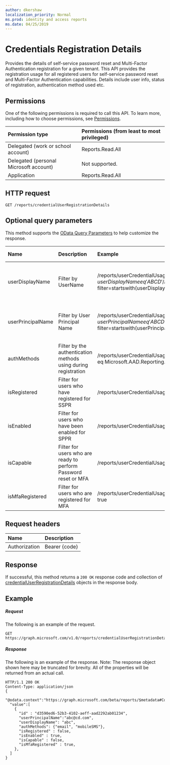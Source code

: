 ```yaml
---
author: dkershaw
localization_priority: Normal
ms.prod: identity and access reports
ms.date: 04/25/2019
---
```


# Credentials Registration Details
Provides the details of self-service password reset and Multi-Factor Authentication registration for a given tenant. This API provides the registration usage for all registered users for self-service password reset and Multi-Factor Authentication capabilities. Details include user info, status of registration, authentication method used etc.

## Permissions
One of the following permissions is required to call this API. To learn more, including how to choose permissions, see [Permissions](../../../concepts/permissions_reference.md).

|Permission type                        | Permissions (from least to most privileged)              |
|:--------------------------------------|:---------------------------------------------------------|
|Delegated (work or school account)     |Reports.Read.All |
|Delegated (personal Microsoft account) | Not supported. |
|Application                            |Reports.Read.All |
## HTTP request
<!-- { "blockType": "ignored" } -->
```http
GET /reports/credentialUserRegistrationDetails
```
## Optional query parameters
This method supports the [OData Query Parameters](http://graph.microsoft.io/docs/overview/query_parameters) to help customize the response.

| Name      |Description|Example|Supported Operators|
|:----------|:----------|:-------|:-------------------|
|userDisplayName|	 Filter by UserName	|/reports/userCredentialUsageDetails?$filter=userDisplayName eq 'ABCD' /reports/userCredentialUsageDetails?$filter=startswith(userDisplayName,' ')	|Eq, startswith(), orderby, Supports case insensitive|
|userPrincipalName	 |Filter by User Principal Name|	/reports/userCredentialUsageDetails?$filter=userPrincipalNameeq 'ABCD' /reports/userCredentialUsageDetails?$filter=startswith(userPrincipalName,' ')	|	Eq, startswith(), orderby, Supports case insensitive|
|authMethods|	 Filter by the authentication methods using during registration|	/reports/userCredentialUsageDetails?$filter=authMethods/any(t:t eq Microsoft.AAD.Reporting.authMethodsType'email')	| 	eq|
|isRegistered	| Filter for users who have registered for SSPR|	/reports/userCredentialUsageDetails?$filter=isRegisteredeq true	|	eq, orderby|
|isEnabled	 |Filter for users who have been enabled for SPPR|	/reports/userCredentialUsageDetails?$filter=isEnabledeq true	|	eq, orderby|
|isCapable	 |Filter for users who are ready to perform Password reset or MFA| 	/reports/userCredentialUsageDetails?$filter=isCapable eq true	|eq, orderby|
|isMfaRegistered|	 Filter for users who are registered for MFA|	/reports/userCredentialUsageDetails?$filter=isMfaRegistered eq true	|	eq, orderby|


## Request headers
| Name      |Description|
|:----------|:----------|
| Authorization | Bearer {code} |


## Response
If successful, this method returns a `200 OK` response code and collection of [credentialUserRegistrationDetails](../resources/credentialuserregistrationdetails.md) objects in the response body.
## Example
##### Request
The following is an example of the request.
<!-- {
  "blockType": "request",
  "name": "get_credentialuserregistrationdetails"
}-->
```http
GET https://graph.microsoft.com/v1.0/reports/credentialUserRegistrationDetails
```
##### Response
The following is an example of the response. Note: The response object shown here may be truncated for brevity. All of the properties will be returned from an actual call.
<!-- {
  "blockType": "response",
  "truncated": true,
  "@odata.type": "microsoft.graph.credentialUserRegistrationDetails",
  "isCollection": true
} -->
```http
HTTP/1.1 200 OK
Content-Type: application/json
{
  "@odata.context":"https://graph.microsoft.com/beta/reports/$metadata#Collection(microsoft.graph.credentialUserRegistrationDetails)",
  "value":[
    {
      "id" : "d3590ed6-52b3-4102-aeff-aad2292ab01234",
      "userPrincipalName":"abc@cd.com",
      "userDisplayName": "abc",
      "authMethods": {"email", "mobileSMS"},
      "isRegistered" : false,
      "isEnabled" : true,
      "isCapable" : false,
      "isMfaRegistered" : true,
    },
  ]
}
```

<!-- uuid: 8fcb5dbc-d5aa-4681-8e31-b001d5168d79
2015-10-25 14:57:30 UTC -->
<!-- {
  "type": "#page.annotation",
  "description": "List credentialUserRegistrationDetails",
  "keywords": "",
  "section": "documentation",
  "tocPath": ""
}-->
